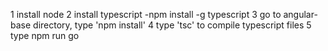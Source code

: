 1 install node
2 install typescript
-npm install -g typescript
3 go to angular-base directory, type 'npm install'
4 type 'tsc' to compile typescript files
5 type npm run go